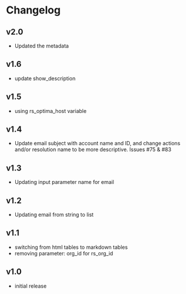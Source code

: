 # Changelog

## v2.0

- Updated the metadata

## v1.6

- update show_description

## v1.5

- using rs_optima_host variable

## v1.4

- Update email subject with account name and ID, and change actions and/or resolution name to be more descriptive. Issues #75 & #83

## v1.3

- Updating input parameter name for email

## v1.2

- Updating email from string to list

## v1.1

- switching from html tables to markdown tables
- removing parameter: org_id for rs_org_id

## v1.0

- initial release
